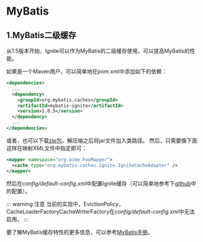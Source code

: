 # MyBatis
## 1.MyBatis二级缓存
从1.5版本开始，Ignite可以作为MyBatis的二级缓存使用，可以提高MyBatis的性能。

如果是一个Maven用户，可以简单地在pom.xml中添加如下的依赖：
```xml
<dependencies>
  ...
  <dependency>
    <groupId>org.mybatis.caches</groupId>
    <artifactId>mybatis-ignite</artifactId>
    <version>1.0.5</version>
  </dependency>
  ...
</dependencies>
```
或者，也可以下载[zip包](https://github.com/mybatis/ignite-cache/releases)，解压缩之后将jar文件加入类路径。
然后，只需要像下面这样在映射XML文件中指定即可：
```xml
<mapper namespace="org.acme.FooMapper">
  <cache type="org.mybatis.caches.ignite.IgniteCacheAdapter" />
</mapper>
```
然后在*config/default-config.xml*中配置Ignite缓存（可以简单地参考下[github](https://github.com/mybatis/ignite-cache/tree/master/config)中的配置）。

::: warning 注意
当前的实现中，EvictionPolicy，CacheLoaderFactoryCacheWriterFactory在*config/default-config.xml*中无法启用。
:::

要了解MyBatis缓存特性的更多信息，可以参考[MyBatis手册](http://www.mybatis.org/mybatis-3/sqlmap-xml.html#cache)。
<RightPane/>